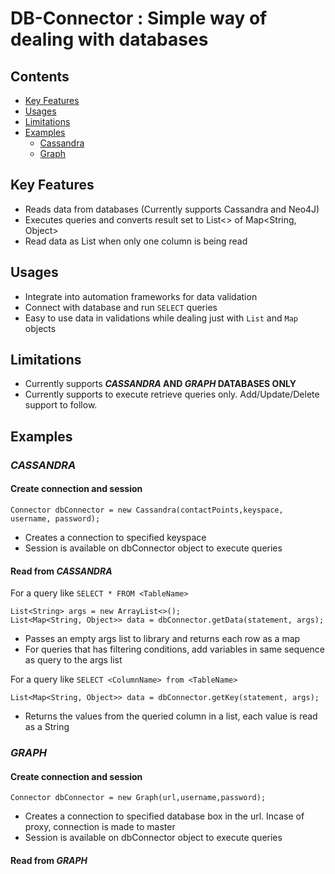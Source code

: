 # DB-Connector : Simple way of dealing with databases

## Contents

*  [Key Features](#kf)
*  [Usages](#use)
*  [Limitations](#lims)
*  [Examples](#ex)
    * [Cassandra](#c*)
    * [Graph](gr)

<a name="kf"></a>
## Key Features

- Reads data from databases (Currently supports Cassandra and Neo4J)
- Executes queries and converts result set to List<> of Map<String, Object>
- Read data as List<String> when only one column is being read

<a name="use"></a>
## Usages

- Integrate into automation frameworks for data validation
- Connect with database and run `SELECT` queries
- Easy to use data in validations while dealing just with `List` and `Map` objects

<a name="lims"></a>
## Limitations

- Currently supports **_CASSANDRA_ AND _GRAPH_ DATABASES ONLY**
- Currently supports to execute retrieve queries only. Add/Update/Delete support to follow.

<a name="ex"></a>
## Examples

<a name="c*"></a>
### *CASSANDRA*
#### Create connection and session

```
Connector dbConnector = new Cassandra(contactPoints,keyspace, username, password);
```
-   Creates a connection to specified keyspace
-   Session is available on dbConnector object to execute queries

#### Read from *CASSANDRA*
For a query like `SELECT * FROM <TableName>`
```
List<String> args = new ArrayList<>();
List<Map<String, Object>> data = dbConnector.getData(statement, args);
```
-   Passes an empty args list to library and returns each row as a map
-   For queries that has filtering conditions, add variables in same sequence as query to the args list

For a query like `SELECT <ColumnName> from <TableName>`
```
List<Map<String, Object>> data = dbConnector.getKey(statement, args);
```
-   Returns the values from the queried column in a list, each value is read as a String

<a name="gr"></a>
### *GRAPH*
#### Create connection and session

```
Connector dbConnector = new Graph(url,username,password);
```
-   Creates a connection to specified database box in the url. Incase of proxy, connection is made to master
-   Session is available on dbConnector object to execute queries

#### Read from *GRAPH*
